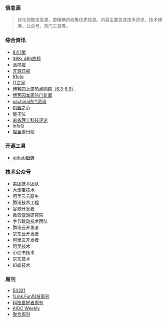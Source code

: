 ### 信息源
> 优化抓取信息源，更精确的收集优质信息。内容主要包含技术资讯、技术博客、公众号、热门工具等。

### 综合资讯
- [8点1氪](https://36kr.com/user/5652071)
- [36Kr 48h热榜](https://36kr.com/hot-list/catalog)
- [派早报](https://sspai.com/u/ee0vj778/updates)
- [开源日报](https://www.oschina.net/news/industry)
- [51cto](https://www.51cto.com/)
- [IT之家](https://it.ithome.com/)
- [博客园上周热点回顾（6.3-6.9）](https://www.cnblogs.com/cmt/p/18240585)
- [博客园本周热门新闻](https://news.cnblogs.com/n/digg)
- [oschina热门资讯](https://www.oschina.net/news/industry)
- [机器之心](https://www.jiqizhixin.com/)
- [量子位](https://www.qbitai.com/)
- [麻省理工科技评论](https://www.mittrchina.com/)
- [InfoQ](https://www.infoq.cn/)
- [掘金排行榜](https://juejin.cn/hot/articles)

### 开源工具
- [github趋势](https://github.com/trending?since=weekly)

### 技术公众号
- 美团技术团队
- 大淘宝技术
- 阿里云云原生
- 腾讯技术工程
- 谷歌开发者
- 微软亚洲研究院
- 字节跳动技术团队
- 腾讯云开发者
- 京东云开发者
- 阿里云开发者
- 阿里技术
- 小红书技术
- 京东技术
- 蚂蚁技术

### 周刊
- [54321](https://versun.me/54321-weekly/)
- [1Link.Fun科技周刊](https://xiaobot.net/p/1link)
- [科技爱好者周刊](https://www.ruanyifeng.com/blog/)
- [AIGC Weekly](https://quail.ink/op7418)
- [聚合周刊](https://www.fre321.com/weekly)